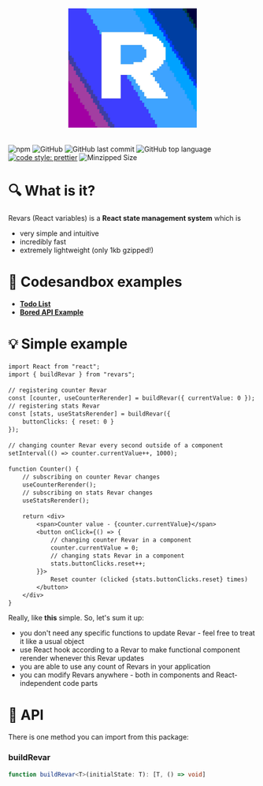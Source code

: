 # <p align="center">![Revars logo](/logo.png "Logo")</p>
![npm](https://img.shields.io/npm/v/revars)
![GitHub](https://img.shields.io/github/license/alevnyacow/revars)
![GitHub last commit](https://img.shields.io/github/last-commit/alevnyacow/revars)
![GitHub top language](https://img.shields.io/github/languages/top/alevnyacow/revars)
[![code style: prettier](https://img.shields.io/badge/code_style-prettier-ff69b4.svg?style=flat-square)](https://github.com/prettier/prettier)
![Minzipped Size](https://badgen.net/bundlephobia/minzip/revars)

# 🔍 What is it?

Revars (React variables) is a **React state management system** which is

-  very simple and intuitive
-  incredibly fast
-  extremely lightweight (only 1kb gzipped!)

# 📖 Codesandbox examples

- **[Todo List](https://codesandbox.io/s/revars-complex-todos-demo-77qo3)**
- **[Bored API Example](https://codesandbox.io/s/revars-bored-api-example-d4oiw)**

# 💡 Simple example

```tsx
import React from "react";
import { buildRevar } from "revars";

// registering counter Revar
const [counter, useCounterRerender] = buildRevar({ currentValue: 0 });
// registering stats Revar
const [stats, useStatsRerender] = buildRevar({ 
    buttonClicks: { reset: 0 } 
});

// changing counter Revar every second outside of a component
setInterval(() => counter.currentValue++, 1000);

function Counter() {
    // subscribing on counter Revar changes
    useCounterRerender();
    // subscribing on stats Revar changes
    useStatsRerender();

    return <div>
        <span>Counter value - {counter.currentValue}</span>
        <button onClick={() => {
            // changing counter Revar in a component
            counter.currentValue = 0;
            // changing stats Revar in a component
            stats.buttonClicks.reset++;
        }}>
            Reset counter (clicked {stats.buttonClicks.reset} times)
        </button>
    </div>
}
```

Really, like **this** simple. So, let's sum it up:

- you don't need any specific functions to update Revar - feel free to treat it like a usual object
- use React hook according to a Revar to make functional component rerender whenever this Revar updates 
- you are able to use any count of Revars in your application
- you can modify Revars anywhere - both in components and React-independent code parts

# 📜 API

There is one method you can import from this package:

### <a id='build-revar'></a>**buildRevar**

```ts
function buildRevar<T>(initialState: T): [T, () => void]
```